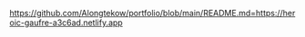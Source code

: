 https://github.com/Alongtekow/portfolio/blob/main/README.md=https://heroic-gaufre-a3c6ad.netlify.app
